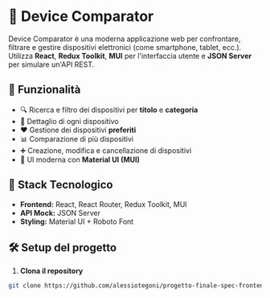 # 📱 Device Comparator

Device Comparator è una moderna applicazione web per confrontare, filtrare e gestire dispositivi elettronici (come smartphone, tablet, ecc.). Utilizza **React**, **Redux Toolkit**, **MUI** per l'interfaccia utente e **JSON Server** per simulare un'API REST.

## 🚀 Funzionalità

- 🔍 Ricerca e filtro dei dispositivi per **titolo** e **categoria**
- 📄 Dettaglio di ogni dispositivo
- ❤️ Gestione dei dispositivi **preferiti**
- 📊 Comparazione di più dispositivi
- ➕ Creazione, modifica e cancellazione di dispositivi
- 🎨 UI moderna con **Material UI (MUI)**

## 🧱 Stack Tecnologico

- **Frontend:** React, React Router, Redux Toolkit, MUI
- **API Mock:** JSON Server
- **Styling:** Material UI + Roboto Font

## 🛠️ Setup del progetto

1. **Clona il repository**

```bash
git clone https://github.com/alessiotegoni/progetto-finale-spec-frontend-front.git
